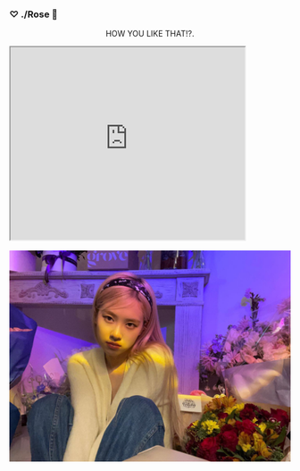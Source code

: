 ### ♡ ./Rose 🌹

<p align="center">
    HOW YOU LIKE THAT!?.
</p>

<iframe width="420" height="345" src="https://www.youtube.com/embed/ioNng23DkIM"></iframe>

![alt text](https://github.com/aureezzhenx/aureezzhenx/blob/main/Et9kTagWYAIEBXn.jpg)

<!--
**aureezzhenx/aureezzhenx** is a ✨ _special_ ✨ repository because its `README.md` (this file) appears on your GitHub profile.

Here are some ideas to get you started:

- 🔭 I’m currently working on ...
- 🌱 I’m currently learning ...
- 👯 I’m looking to collaborate on ...
- 🤔 I’m looking for help with ...
- 💬 Ask me about ...
- 📫 How to reach me: ...
- 😄 Pronouns: ...
- ⚡ Fun fact: ...
-->
